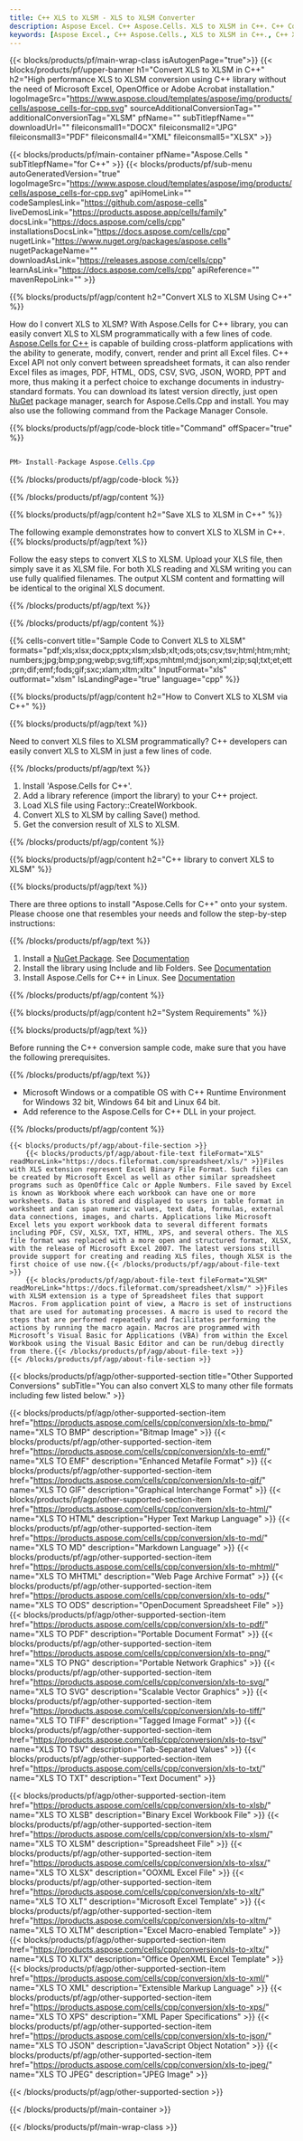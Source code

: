 ```yaml
---
title: C++ XLS to XLSM - XLS to XLSM Converter
description: Aspose Excel. C++ Aspose.Cells. XLS to XLSM in C++. C++ Convert XLS to XLSM saveformat. C++ XLS to XLSM format. Save XLS to XLSM C++.
keywords: [Aspose Excel., C++ Aspose.Cells., XLS to XLSM in C++., C++ XLS to XLSM saveformat., XLS to XLSM C++., C++ Convert XLS to XLSM]
---
```


{{< blocks/products/pf/main-wrap-class isAutogenPage="true">}}
{{< blocks/products/pf/upper-banner h1="Convert XLS to XLSM in C++" h2="High performance XLS to XLSM conversion using C++ library without the need of Microsoft Excel, OpenOffice or Adobe Acrobat installation." logoImageSrc="https://www.aspose.cloud/templates/aspose/img/products/cells/aspose_cells-for-cpp.svg" sourceAdditionalConversionTag="" additionalConversionTag="XLSM" pfName="" subTitlepfName="" downloadUrl="" fileiconsmall1="DOCX" fileiconsmall2="JPG" fileiconsmall3="PDF" fileiconsmall4="XML" fileiconsmall5="XLSX" >}}

{{< blocks/products/pf/main-container pfName="Aspose.Cells " subTitlepfName="for C++" >}}
{{< blocks/products/pf/sub-menu autoGeneratedVersion="true" logoImageSrc="https://www.aspose.cloud/templates/aspose/img/products/cells/aspose_cells-for-cpp.svg" apiHomeLink="" codeSamplesLink="https://github.com/aspose-cells" liveDemosLink="https://products.aspose.app/cells/family" docsLink="https://docs.aspose.com/cells/cpp" installationsDocsLink="https://docs.aspose.com/cells/cpp" nugetLink="https://www.nuget.org/packages/aspose.cells" nugetPackageName="" downloadAsLink="https://releases.aspose.com/cells/cpp" learnAsLink="https://docs.aspose.com/cells/cpp" apiReference="" mavenRepoLink="" >}}


{{% blocks/products/pf/agp/content h2="Convert XLS to XLSM Using C++" %}}

How do I convert XLS to XLSM? With Aspose.Cells for C++ library, you can easily convert XLS to XLSM programmatically with  a few lines of code. [Aspose.Cells for C++](https://products.aspose.com/cells/cpp) is capable of building cross-platform applications with the ability to generate, modify, convert, render and print all Excel files. C++ Excel API not only convert between spreadsheet formats, it can also render Excel files as images, PDF, HTML, ODS, CSV, SVG, JSON, WORD, PPT and more, thus making it a perfect choice to exchange documents in industry-standard formats. You can download its latest version directly, just open [NuGet](https://www.nuget.org/packages/Aspose.Cells.Cpp/) package manager, search for Aspose.Cells.Cpp and install. You may also use the following command from the Package Manager Console.

{{% blocks/products/pf/agp/code-block title="Command" offSpacer="true" %}}

```cs

PM> Install-Package Aspose.Cells.Cpp

```

{{% /blocks/products/pf/agp/code-block %}}

{{% /blocks/products/pf/agp/content %}}

{{% blocks/products/pf/agp/content h2="Save XLS to XLSM in C++" %}}

The following example demonstrates how to convert XLS to XLSM in C++.
{{% blocks/products/pf/agp/text %}}

Follow the easy steps to convert XLS to XLSM. Upload your XLS file, then simply save it as XLSM file. For both XLS reading and XLSM writing you can use fully qualified filenames. The output XLSM content and formatting will be identical to the original XLS document.

{{% /blocks/products/pf/agp/text %}}

{{% /blocks/products/pf/agp/content %}}

{{% cells-convert title="Sample Code to Convert XLS to XLSM" formats="pdf;xls;xlsx;docx;pptx;xlsm;xlsb;xlt;ods;ots;csv;tsv;html;htm;mht;numbers;jpg;bmp;png;webp;svg;tiff;xps;mhtml;md;json;xml;zip;sql;txt;et;ett;prn;dif;emf;fods;gif;sxc;xlam;xltm;xltx" InputFormat="xls" outformat="xlsm" IsLandingPage="true" language="cpp" %}}

{{% blocks/products/pf/agp/content h2="How to Convert XLS to XLSM via C++" %}}

{{% blocks/products/pf/agp/text %}}

Need to convert XLS files to XLSM programmatically? C++ developers can easily convert XLS to XLSM in just a few lines of code.

{{% /blocks/products/pf/agp/text %}}

1.  Install 'Aspose.Cells for C++'.
1.  Add a library reference (import the library) to your C++ project.
1.  Load XLS file using Factory::CreateIWorkbook.
1.  Convert XLS to XLSM by calling Save() method.
1.  Get the conversion result of XLS to XLSM.

{{% /blocks/products/pf/agp/content %}}

{{% blocks/products/pf/agp/content h2="C++ library to convert XLS to XLSM" %}}

{{% blocks/products/pf/agp/text %}}

There are three options to install "Aspose.Cells for C++" onto your system. Please choose one that resembles your needs and follow the step-by-step instructions:

{{% /blocks/products/pf/agp/text %}}

1.  Install a [NuGet Package](https://www.nuget.org/packages/Aspose.Cells.Cpp/). See [Documentation](https://docs.aspose.com/cells/cpp/installation/#using-nuget-package-manager)
1.  Install the library using Include and lib Folders. See [Documentation](https://docs.aspose.com/cells/cpp/installation/#using-include-and-lib-folders)
1.  Install Aspose.Cells for C++ in Linux. See [Documentation](https://docs.aspose.com/cells/cpp/installation/#installing-asposecells-for-c-in-linux)

{{% /blocks/products/pf/agp/content %}}

{{% blocks/products/pf/agp/content h2="System Requirements" %}}

{{% blocks/products/pf/agp/text %}}

 Before running the C++ conversion sample code, make sure that you have the following prerequisites.

{{% /blocks/products/pf/agp/text %}}

- Microsoft Windows or a compatible OS with C++ Runtime Environment for Windows 32 bit, Windows 64 bit and Linux 64 bit.
- Add reference to the Aspose.Cells for C++ DLL in your project.

{{% /blocks/products/pf/agp/content %}}

<!-- aboutfile Starts -->
    {{< blocks/products/pf/agp/about-file-section >}}
        {{< blocks/products/pf/agp/about-file-text fileFormat="XLS" readMoreLink="https://docs.fileformat.com/spreadsheet/xls/" >}}Files with XLS extension represent Excel Binary File Format. Such files can be created by Microsoft Excel as well as other similar spreadsheet programs such as OpenOffice Calc or Apple Numbers. File saved by Excel is known as Workbook where each workbook can have one or more worksheets. Data is stored and displayed to users in table format in worksheet and can span numeric values, text data, formulas, external data connections, images, and charts. Applications like Microsoft Excel lets you export workbook data to several different formats including PDF, CSV, XLSX, TXT, HTML, XPS, and several others. The XLS file format was replaced with a more open and structured format, XLSX, with the release of Microsoft Excel 2007. The latest versions still provide support for creating and reading XLS files, though XLSX is the first choice of use now.{{< /blocks/products/pf/agp/about-file-text >}}
        {{< blocks/products/pf/agp/about-file-text fileFormat="XLSM" readMoreLink="https://docs.fileformat.com/spreadsheet/xlsm/" >}}Files with XLSM extension is a type of Spreadsheet files that support Macros. From application point of view, a Macro is set of instructions that are used for automating processes. A macro is used to record the steps that are performed repeatedly and facilitates performing the actions by running the macro again. Macros are programmed with Microsoft’s Visual Basic for Applications (VBA) from within the Excel Workbook using the Visual Basic Editor and can be run/debug directly from there.{{< /blocks/products/pf/agp/about-file-text >}}
    {{< /blocks/products/pf/agp/about-file-section >}}
<!-- aboutfile Ends -->

{{< blocks/products/pf/agp/other-supported-section title="Other Supported Conversions" subTitle="You can also convert XLS to many other file formats including few listed below." >}}

{{< blocks/products/pf/agp/other-supported-section-item href="https://products.aspose.com/cells/cpp/conversion/xls-to-bmp/" name="XLS TO BMP" description="Bitmap Image" >}}
{{< blocks/products/pf/agp/other-supported-section-item href="https://products.aspose.com/cells/cpp/conversion/xls-to-emf/" name="XLS TO EMF" description="Enhanced Metafile Format" >}}
{{< blocks/products/pf/agp/other-supported-section-item href="https://products.aspose.com/cells/cpp/conversion/xls-to-gif/" name="XLS TO GIF" description="Graphical Interchange Format" >}}
{{< blocks/products/pf/agp/other-supported-section-item href="https://products.aspose.com/cells/cpp/conversion/xls-to-html/" name="XLS TO HTML" description="Hyper Text Markup Language" >}}
{{< blocks/products/pf/agp/other-supported-section-item href="https://products.aspose.com/cells/cpp/conversion/xls-to-md/" name="XLS TO MD" description="Markdown Language" >}}
{{< blocks/products/pf/agp/other-supported-section-item href="https://products.aspose.com/cells/cpp/conversion/xls-to-mhtml/" name="XLS TO MHTML" description="Web Page Archive Format" >}}
{{< blocks/products/pf/agp/other-supported-section-item href="https://products.aspose.com/cells/cpp/conversion/xls-to-ods/" name="XLS TO ODS" description="OpenDocument Spreadsheet File" >}}
{{< blocks/products/pf/agp/other-supported-section-item href="https://products.aspose.com/cells/cpp/conversion/xls-to-pdf/" name="XLS TO PDF" description="Portable Document Format" >}}
{{< blocks/products/pf/agp/other-supported-section-item href="https://products.aspose.com/cells/cpp/conversion/xls-to-png/" name="XLS TO PNG" description="Portable Network Graphics" >}}
{{< blocks/products/pf/agp/other-supported-section-item href="https://products.aspose.com/cells/cpp/conversion/xls-to-svg/" name="XLS TO SVG" description="Scalable Vector Graphics" >}}
{{< blocks/products/pf/agp/other-supported-section-item href="https://products.aspose.com/cells/cpp/conversion/xls-to-tiff/" name="XLS TO TIFF" description="Tagged Image Format" >}}
{{< blocks/products/pf/agp/other-supported-section-item href="https://products.aspose.com/cells/cpp/conversion/xls-to-tsv/" name="XLS TO TSV" description="Tab-Separated Values" >}}
{{< blocks/products/pf/agp/other-supported-section-item href="https://products.aspose.com/cells/cpp/conversion/xls-to-txt/" name="XLS TO TXT" description="Text Document" >}}

{{< blocks/products/pf/agp/other-supported-section-item href="https://products.aspose.com/cells/cpp/conversion/xls-to-xlsb/" name="XLS TO XLSB" description="Binary Excel Workbook File" >}}
{{< blocks/products/pf/agp/other-supported-section-item href="https://products.aspose.com/cells/cpp/conversion/xls-to-xlsm/" name="XLS TO XLSM" description="Spreadsheet File" >}}
{{< blocks/products/pf/agp/other-supported-section-item href="https://products.aspose.com/cells/cpp/conversion/xls-to-xlsx/" name="XLS TO XLSX" description="OOXML Excel File" >}}
{{< blocks/products/pf/agp/other-supported-section-item href="https://products.aspose.com/cells/cpp/conversion/xls-to-xlt/" name="XLS TO XLT" description="Microsoft Excel Template" >}}
{{< blocks/products/pf/agp/other-supported-section-item href="https://products.aspose.com/cells/cpp/conversion/xls-to-xltm/" name="XLS TO XLTM" description="Excel Macro-enabled Template" >}}
{{< blocks/products/pf/agp/other-supported-section-item href="https://products.aspose.com/cells/cpp/conversion/xls-to-xltx/" name="XLS TO XLTX" description="Office OpenXML Excel Template" >}}
{{< blocks/products/pf/agp/other-supported-section-item href="https://products.aspose.com/cells/cpp/conversion/xls-to-xml/" name="XLS TO XML" description="Extensible Markup Language" >}}
{{< blocks/products/pf/agp/other-supported-section-item href="https://products.aspose.com/cells/cpp/conversion/xls-to-xps/" name="XLS TO XPS" description="XML Paper Specifications" >}}
{{< blocks/products/pf/agp/other-supported-section-item href="https://products.aspose.com/cells/cpp/conversion/xls-to-json/" name="XLS TO JSON" description="JavaScript Object Notation" >}}
{{< blocks/products/pf/agp/other-supported-section-item href="https://products.aspose.com/cells/cpp/conversion/xls-to-jpeg/" name="XLS TO JPEG" description="JPEG Image" >}}

{{< /blocks/products/pf/agp/other-supported-section >}}

{{< /blocks/products/pf/main-container >}}
    
{{< /blocks/products/pf/main-wrap-class >}}
